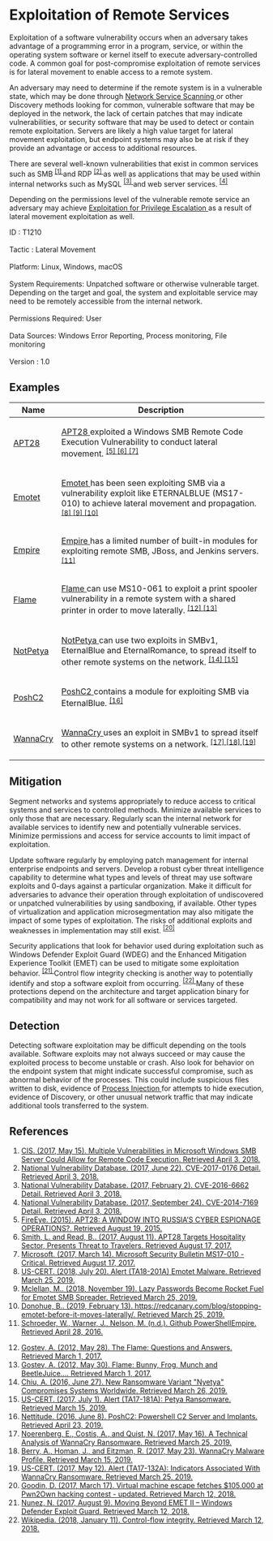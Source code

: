 <div class="container-fluid">
 <h1>
  Exploitation of Remote Services
 </h1>
 <div class="row">
  <div class="col-md-8 description-body">
   <p>
    Exploitation of a software vulnerability occurs when an adversary takes advantage of a programming error in a program, service, or within the operating system software or kernel itself to execute adversary-controlled code. A common goal for post-compromise exploitation of remote services is for lateral movement to enable access to a remote system.
   </p>
   <p>
    An adversary may need to determine if the remote system is in a vulnerable state, which may be done through
    <a href="https://attack.mitre.org/techniques/T1046">
     Network Service Scanning
    </a>
    or other Discovery methods looking for common, vulnerable software that may be deployed in the network, the lack of certain patches that may indicate vulnerabilities,  or security software that may be used to detect or contain remote exploitation. Servers are likely a high value target for lateral movement exploitation, but endpoint systems may also be at risk if they provide an advantage or access to additional resources.
   </p>
   <p>
    There are several well-known vulnerabilities that exist in common services such as SMB
    <span class="scite-citeref-number" data-reference="CIS Multiple SMB Vulnerabilities" id="scite-ref-1-a">
     <sup>
      <a aria-describedby="qtip-0" data-hasqtip="0" href="https://www.cisecurity.org/advisory/multiple-vulnerabilities-in-microsoft-windows-smb-server-could-allow-for-remote-code-execution/" target="_blank">
       [1]
      </a>
     </sup>
    </span>
    and RDP
    <span class="scite-citeref-number" data-reference="NVD CVE-2017-0176" id="scite-ref-2-a">
     <sup>
      <a aria-describedby="qtip-1" data-hasqtip="1" href="https://nvd.nist.gov/vuln/detail/CVE-2017-0176" target="_blank">
       [2]
      </a>
     </sup>
    </span>
    as well as applications that may be used within internal networks such as MySQL
    <span class="scite-citeref-number" data-reference="NVD CVE-2016-6662" id="scite-ref-3-a">
     <sup>
      <a aria-describedby="qtip-2" data-hasqtip="2" href="https://nvd.nist.gov/vuln/detail/CVE-2016-6662" target="_blank">
       [3]
      </a>
     </sup>
    </span>
    and web server services.
    <span class="scite-citeref-number" data-reference="NVD CVE-2014-7169" id="scite-ref-4-a">
     <sup>
      <a aria-describedby="qtip-3" data-hasqtip="3" href="https://nvd.nist.gov/vuln/detail/CVE-2014-7169" target="_blank">
       [4]
      </a>
     </sup>
    </span>
   </p>
   <p>
    Depending on the permissions level of the vulnerable remote service an adversary may achieve
    <a href="https://attack.mitre.org/techniques/T1068">
     Exploitation for Privilege Escalation
    </a>
    as a result of lateral movement exploitation as well.
   </p>
  </div>
  <div class="col-md-4">
   <div class="card">
    <div class="card-body">
     <div class="card-data">
      <span class="h5 card-title">
       ID
      </span>
      : T1210
      <br/>
      <br/>
     </div>
     <div class="card-data">
      <span class="h5 card-title">
      </span>
     </div>
     <div class="card-data">
      <span class="h5 card-title">
       Tactic
      </span>
      : Lateral Movement
      <br/>
      <br/>
     </div>
     <div class="card-data">
      <span class="h5 card-title">
       Platform:
      </span>
      Linux, Windows, macOS
      <br/>
      <br/>
     </div>
     <div class="card-data">
      <span class="h5 card-title">
       System Requirements:
      </span>
      Unpatched software or otherwise vulnerable target. Depending on the target and goal, the system and exploitable service may need to be remotely accessible from the internal network.
      <br/>
      <br/>
     </div>
     <div class="card-data">
      <span class="h5 card-title">
       Permissions Required:
      </span>
      User
      <br/>
      <br/>
     </div>
     <div class="card-data">
      <span class="h5 card-title">
      </span>
     </div>
     <div class="card-data">
      <span class="h5 card-title">
       Data Sources:
      </span>
      Windows Error Reporting, Process monitoring, File monitoring
      <br/>
      <br/>
     </div>
     <div class="card-data">
      <span class="h5 card-title">
      </span>
     </div>
     <div class="card-data">
      <span class="h5 card-title">
      </span>
     </div>
     <div class="card-data">
      <span class="h5 card-title">
      </span>
     </div>
     <div class="card-data">
      <span class="h5 card-title">
      </span>
     </div>
     <div class="card-data">
      <span class="h5 card-title">
      </span>
     </div>
     <div class="card-data">
      <span class="h5 card-title">
      </span>
     </div>
     <div class="card-data">
      <span class="h5 card-title">
      </span>
     </div>
     <div class="card-data">
      <span class="h5 card-title">
       Version
      </span>
      : 1.0
     </div>
    </div>
   </div>
  </div>
 </div>
 <h2 class="pt-3" id="examples">
  Examples
 </h2>
 <table class="table table-bordered table-light mt-2">
  <thead>
   <tr>
    <th scope="col">
     Name
    </th>
    <th scope="col">
     Description
    </th>
   </tr>
  </thead>
  <tbody class="bg-white">
   <tr>
    <td>
     <a href="https://attack.mitre.org/groups/G0007">
      APT28
     </a>
    </td>
    <td>
     <p>
      <a href="https://attack.mitre.org/groups/G0007">
       APT28
      </a>
      exploited a Windows SMB Remote Code Execution Vulnerability to conduct lateral movement.
      <span class="scite-citeref-number" data-reference="FireEye APT28" id="scite-ref-5-a" onclick="scrollToRef('scite-5')">
       <sup>
        <a aria-describedby="qtip-4" data-hasqtip="4" href="https://www.fireeye.com/content/dam/fireeye-www/global/en/current-threats/pdfs/rpt-apt28.pdf" target="_blank">
         [5]
        </a>
       </sup>
      </span>
      <span class="scite-citeref-number" data-reference="FireEye APT28 Hospitality Aug 2017" id="scite-ref-6-a" onclick="scrollToRef('scite-6')">
       <sup>
        <a aria-describedby="qtip-5" data-hasqtip="5" href="https://www.fireeye.com/blog/threat-research/2017/08/apt28-targets-hospitality-sector.html" target="_blank">
         [6]
        </a>
       </sup>
      </span>
      <span class="scite-citeref-number" data-reference="MS17-010 March 2017" id="scite-ref-7-a" onclick="scrollToRef('scite-7')">
       <sup>
        <a aria-describedby="qtip-6" data-hasqtip="6" href="https://docs.microsoft.com/en-us/security-updates/securitybulletins/2017/ms17-010" target="_blank">
         [7]
        </a>
       </sup>
      </span>
     </p>
    </td>
   </tr>
   <tr>
    <td>
     <a href="https://attack.mitre.org/software/S0367">
      Emotet
     </a>
    </td>
    <td>
     <p>
      <a href="https://attack.mitre.org/software/S0367">
       Emotet
      </a>
      has been seen exploiting SMB via a vulnerability exploit like ETERNALBLUE (MS17-010) to achieve lateral movement and propagation.
      <span class="scite-citeref-number" data-reference="US-CERT Emotet Jul 2018" id="scite-ref-8-a" onclick="scrollToRef('scite-8')">
       <sup>
        <a aria-describedby="qtip-7" data-hasqtip="7" href="https://www.us-cert.gov/ncas/alerts/TA18-201A" target="_blank">
         [8]
        </a>
       </sup>
      </span>
      <span class="scite-citeref-number" data-reference="Secureworks Emotet Nov 2018" id="scite-ref-9-a" onclick="scrollToRef('scite-9')">
       <sup>
        <a aria-describedby="qtip-8" data-hasqtip="8" href="https://www.secureworks.com/blog/lazy-passwords-become-rocket-fuel-for-emotet-smb-spreader" target="_blank">
         [9]
        </a>
       </sup>
      </span>
      <span class="scite-citeref-number" data-reference="Red Canary Emotet Feb 2019" id="scite-ref-10-a" onclick="scrollToRef('scite-10')">
       <sup>
        <a aria-describedby="qtip-9" data-hasqtip="9" href="https://redcanary.com/blog/stopping-emotet-before-it-moves-laterally/" target="_blank">
         [10]
        </a>
       </sup>
      </span>
     </p>
    </td>
   </tr>
   <tr>
    <td>
     <a href="https://attack.mitre.org/software/S0363">
      Empire
     </a>
    </td>
    <td>
     <p>
      <a href="https://attack.mitre.org/software/S0363">
       Empire
      </a>
      has a limited number of built-in modules for exploiting remote SMB, JBoss, and Jenkins servers.
      <span class="scite-citeref-number" data-reference="Github PowerShell Empire" id="scite-ref-11-a" onclick="scrollToRef('scite-11')">
       <sup>
        <a aria-describedby="qtip-10" data-hasqtip="10" href="https://github.com/PowerShellEmpire/Empire" target="_blank">
         [11]
        </a>
       </sup>
      </span>
     </p>
    </td>
   </tr>
   <tr>
    <td>
     <a href="https://attack.mitre.org/software/S0143">
      Flame
     </a>
    </td>
    <td>
     <p>
      <a href="https://attack.mitre.org/software/S0143">
       Flame
      </a>
      can use MS10-061 to exploit a print spooler vulnerability in a remote system with a shared printer in order to move laterally.
      <span class="scite-citeref-number" data-reference="Kaspersky Flame" id="scite-ref-12-a" onclick="scrollToRef('scite-12')">
       <sup>
        <a aria-describedby="qtip-11" data-hasqtip="11" href="https://securelist.com/the-flame-questions-and-answers-51/34344/" target="_blank">
         [12]
        </a>
       </sup>
      </span>
      <span class="scite-citeref-number" data-reference="Kaspersky Flame Functionality" id="scite-ref-13-a" onclick="scrollToRef('scite-13')">
       <sup>
        <a aria-describedby="qtip-12" data-hasqtip="12" href="https://securelist.com/flame-bunny-frog-munch-and-beetlejuice-2/32855/" target="_blank">
         [13]
        </a>
       </sup>
      </span>
     </p>
    </td>
   </tr>
   <tr>
    <td>
     <a href="https://attack.mitre.org/software/S0368">
      NotPetya
     </a>
    </td>
    <td>
     <p>
      <a href="https://attack.mitre.org/software/S0368">
       NotPetya
      </a>
      can use two exploits in SMBv1, EternalBlue and EternalRomance, to spread itself to other remote systems on the network.
      <span class="scite-citeref-number" data-reference="Talos Nyetya June 2017" id="scite-ref-14-a" onclick="scrollToRef('scite-14')">
       <sup>
        <a aria-describedby="qtip-13" data-hasqtip="13" href="https://blog.talosintelligence.com/2017/06/worldwide-ransomware-variant.html" target="_blank">
         [14]
        </a>
       </sup>
      </span>
      <span class="scite-citeref-number" data-reference="US-CERT NotPetya 2017" id="scite-ref-15-a" onclick="scrollToRef('scite-15')">
       <sup>
        <a aria-describedby="qtip-14" data-hasqtip="14" href="https://www.us-cert.gov/ncas/alerts/TA17-181A" target="_blank">
         [15]
        </a>
       </sup>
      </span>
     </p>
    </td>
   </tr>
   <tr>
    <td>
     <a href="https://attack.mitre.org/software/S0378">
      PoshC2
     </a>
    </td>
    <td>
     <p>
      <a href="https://attack.mitre.org/software/S0378">
       PoshC2
      </a>
      contains a module for exploiting SMB via EternalBlue.
      <span class="scite-citeref-number" data-reference="GitHub PoshC2" id="scite-ref-16-a" onclick="scrollToRef('scite-16')">
       <sup>
        <a aria-describedby="qtip-15" data-hasqtip="15" href="https://github.com/nettitude/PoshC2" target="_blank">
         [16]
        </a>
       </sup>
      </span>
     </p>
    </td>
   </tr>
   <tr>
    <td>
     <a href="https://attack.mitre.org/software/S0366">
      WannaCry
     </a>
    </td>
    <td>
     <p>
      <a href="https://attack.mitre.org/software/S0366">
       WannaCry
      </a>
      uses an exploit in SMBv1 to spread itself to other remote systems on a network.
      <span class="scite-citeref-number" data-reference="LogRhythm WannaCry" id="scite-ref-17-a" onclick="scrollToRef('scite-17')">
       <sup>
        <a aria-describedby="qtip-16" data-hasqtip="16" href="https://logrhythm.com/blog/a-technical-analysis-of-wannacry-ransomware/" target="_blank">
         [17]
        </a>
       </sup>
      </span>
      <span class="scite-citeref-number" data-reference="FireEye WannaCry 2017" id="scite-ref-18-a" onclick="scrollToRef('scite-18')">
       <sup>
        <a aria-describedby="qtip-17" data-hasqtip="17" href="https://www.fireeye.com/blog/threat-research/2017/05/wannacry-malware-profile.html" target="_blank">
         [18]
        </a>
       </sup>
      </span>
      <span class="scite-citeref-number" data-reference="US-CERT WannaCry 2017" id="scite-ref-19-a" onclick="scrollToRef('scite-19')">
       <sup>
        <a aria-describedby="qtip-18" data-hasqtip="18" href="https://www.us-cert.gov/ncas/alerts/TA17-132A" target="_blank">
         [19]
        </a>
       </sup>
      </span>
     </p>
    </td>
   </tr>
  </tbody>
 </table>
 <h2 class="pt-3" id="mitigation">
  Mitigation
 </h2>
 <p>
  Segment networks and systems appropriately to reduce access to critical systems and services to controlled methods. Minimize available services to only those that are necessary. Regularly scan the internal network for available services to identify new and potentially vulnerable services. Minimize permissions and access for service accounts to limit impact of exploitation.
 </p>
 <p>
  Update software regularly by employing patch management for internal enterprise endpoints and servers. Develop a robust cyber threat intelligence capability to determine what types and levels of threat may use software exploits and 0-days against a particular organization. Make it difficult for adversaries to advance their operation through exploitation of undiscovered or unpatched vulnerabilities by using sandboxing, if available. Other types of virtualization and application microsegmentation may also mitigate the impact of some types of exploitation. The risks of additional exploits and weaknesses in implementation may still exist.
  <span class="scite-citeref-number" data-reference="Ars Technica Pwn2Own 2017 VM Escape" id="scite-ref-20-a">
   <sup>
    <a aria-describedby="qtip-19" data-hasqtip="19" href="https://arstechnica.com/information-technology/2017/03/hack-that-escapes-vm-by-exploiting-edge-browser-fetches-105000-at-pwn2own/" target="_blank">
     [20]
    </a>
   </sup>
  </span>
 </p>
 <p>
  Security applications that look for behavior used during exploitation such as Windows Defender Exploit Guard (WDEG) and the Enhanced Mitigation Experience Toolkit (EMET) can be used to mitigate some exploitation behavior.
  <span class="scite-citeref-number" data-reference="TechNet Moving Beyond EMET" id="scite-ref-21-a">
   <sup>
    <a aria-describedby="qtip-20" data-hasqtip="20" href="https://blogs.technet.microsoft.com/srd/2017/08/09/moving-beyond-emet-ii-windows-defender-exploit-guard/" target="_blank">
     [21]
    </a>
   </sup>
  </span>
  Control flow integrity checking is another way to potentially identify and stop a software exploit from occurring.
  <span class="scite-citeref-number" data-reference="Wikipedia Control Flow Integrity" id="scite-ref-22-a">
   <sup>
    <a aria-describedby="qtip-21" data-hasqtip="21" href="https://en.wikipedia.org/wiki/Control-flow_integrity" target="_blank">
     [22]
    </a>
   </sup>
  </span>
  Many of these protections depend on the architecture and target application binary for compatibility and may not work for all software or services targeted.
 </p>
 <h2 class="pt-3" id="detection">
  Detection
 </h2>
 <p>
  Detecting software exploitation may be difficult depending on the tools available. Software exploits may not always succeed or may cause the exploited process to become unstable or crash. Also look for behavior on the endpoint system that might indicate successful compromise, such as abnormal behavior of the processes. This could include suspicious files written to disk, evidence of
  <a href="https://attack.mitre.org/techniques/T1055">
   Process Injection
  </a>
  for attempts to hide execution, evidence of Discovery, or other unusual network traffic that may indicate additional tools transferred to the system.
 </p>
 <h2 class="pt-3" id="references">
  References
 </h2>
 <div class="row">
  <div class="col">
   <ol>
    <li>
     <span class="scite-citation" id="scite-1">
      <span class="scite-citation-text">
       <a class="external text" href="https://www.cisecurity.org/advisory/multiple-vulnerabilities-in-microsoft-windows-smb-server-could-allow-for-remote-code-execution/" name="scite-1" rel="nofollow" target="_blank">
        CIS. (2017, May 15). Multiple Vulnerabilities in Microsoft Windows SMB Server Could Allow for Remote Code Execution. Retrieved April 3, 2018.
       </a>
      </span>
     </span>
    </li>
    <li>
     <span class="scite-citation" id="scite-2">
      <span class="scite-citation-text">
       <a class="external text" href="https://nvd.nist.gov/vuln/detail/CVE-2017-0176" name="scite-2" rel="nofollow" target="_blank">
        National Vulnerability Database. (2017, June 22). CVE-2017-0176 Detail. Retrieved April 3, 2018.
       </a>
      </span>
     </span>
    </li>
    <li>
     <span class="scite-citation" id="scite-3">
      <span class="scite-citation-text">
       <a class="external text" href="https://nvd.nist.gov/vuln/detail/CVE-2016-6662" name="scite-3" rel="nofollow" target="_blank">
        National Vulnerability Database. (2017, February 2). CVE-2016-6662 Detail. Retrieved April 3, 2018.
       </a>
      </span>
     </span>
    </li>
    <li>
     <span class="scite-citation" id="scite-4">
      <span class="scite-citation-text">
       <a class="external text" href="https://nvd.nist.gov/vuln/detail/CVE-2014-7169" name="scite-4" rel="nofollow" target="_blank">
        National Vulnerability Database. (2017, September 24). CVE-2014-7169 Detail. Retrieved April 3, 2018.
       </a>
      </span>
     </span>
    </li>
    <li>
     <span class="scite-citation" id="scite-5">
      <span class="scite-citation-text">
       <a class="external text" href="https://www.fireeye.com/content/dam/fireeye-www/global/en/current-threats/pdfs/rpt-apt28.pdf" name="scite-5" rel="nofollow" target="_blank">
        FireEye. (2015). APT28: A WINDOW INTO RUSSIA’S CYBER ESPIONAGE OPERATIONS?. Retrieved August 19, 2015.
       </a>
      </span>
     </span>
    </li>
    <li>
     <span class="scite-citation" id="scite-6">
      <span class="scite-citation-text">
       <a class="external text" href="https://www.fireeye.com/blog/threat-research/2017/08/apt28-targets-hospitality-sector.html" name="scite-6" rel="nofollow" target="_blank">
        Smith, L. and Read, B.. (2017, August 11). APT28 Targets Hospitality Sector, Presents Threat to Travelers. Retrieved August 17, 2017.
       </a>
      </span>
     </span>
    </li>
    <li>
     <span class="scite-citation" id="scite-7">
      <span class="scite-citation-text">
       <a class="external text" href="https://docs.microsoft.com/en-us/security-updates/securitybulletins/2017/ms17-010" name="scite-7" rel="nofollow" target="_blank">
        Microsoft. (2017, March 14). Microsoft Security Bulletin MS17-010 - Critical. Retrieved August 17, 2017.
       </a>
      </span>
     </span>
    </li>
    <li>
     <span class="scite-citation" id="scite-8">
      <span class="scite-citation-text">
       <a class="external text" href="https://www.us-cert.gov/ncas/alerts/TA18-201A" name="scite-8" rel="nofollow" target="_blank">
        US-CERT. (2018, July 20). Alert (TA18-201A) Emotet Malware. Retrieved March 25, 2019.
       </a>
      </span>
     </span>
    </li>
    <li>
     <span class="scite-citation" id="scite-9">
      <span class="scite-citation-text">
       <a class="external text" href="https://www.secureworks.com/blog/lazy-passwords-become-rocket-fuel-for-emotet-smb-spreader" name="scite-9" rel="nofollow" target="_blank">
        Mclellan, M.. (2018, November 19). Lazy Passwords Become Rocket Fuel for Emotet SMB Spreader. Retrieved March 25, 2019.
       </a>
      </span>
     </span>
    </li>
    <li>
     <span class="scite-citation" id="scite-10">
      <span class="scite-citation-text">
       <a class="external text" href="https://redcanary.com/blog/stopping-emotet-before-it-moves-laterally/" name="scite-10" rel="nofollow" target="_blank">
        Donohue, B.. (2019, February 13). https://redcanary.com/blog/stopping-emotet-before-it-moves-laterally/. Retrieved March 25, 2019.
       </a>
      </span>
     </span>
    </li>
    <li>
     <span class="scite-citation" id="scite-11">
      <span class="scite-citation-text">
       <a class="external text" href="https://github.com/PowerShellEmpire/Empire" name="scite-11" rel="nofollow" target="_blank">
        Schroeder, W., Warner, J., Nelson, M. (n.d.). Github PowerShellEmpire. Retrieved April 28, 2016.
       </a>
      </span>
     </span>
    </li>
   </ol>
  </div>
  <div class="col">
   <ol start="12.0">
    <li>
     <span class="scite-citation" id="scite-12">
      <span class="scite-citation-text">
       <a class="external text" href="https://securelist.com/the-flame-questions-and-answers-51/34344/" name="scite-12" rel="nofollow" target="_blank">
        Gostev, A. (2012, May 28). The Flame: Questions and Answers. Retrieved March 1, 2017.
       </a>
      </span>
     </span>
    </li>
    <li>
     <span class="scite-citation" id="scite-13">
      <span class="scite-citation-text">
       <a class="external text" href="https://securelist.com/flame-bunny-frog-munch-and-beetlejuice-2/32855/" name="scite-13" rel="nofollow" target="_blank">
        Gostev, A. (2012, May 30). Flame: Bunny, Frog, Munch and BeetleJuice…. Retrieved March 1, 2017.
       </a>
      </span>
     </span>
    </li>
    <li>
     <span class="scite-citation" id="scite-14">
      <span class="scite-citation-text">
       <a class="external text" href="https://blog.talosintelligence.com/2017/06/worldwide-ransomware-variant.html" name="scite-14" rel="nofollow" target="_blank">
        Chiu, A. (2016, June 27). New Ransomware Variant "Nyetya" Compromises Systems Worldwide. Retrieved March 26, 2019.
       </a>
      </span>
     </span>
    </li>
    <li>
     <span class="scite-citation" id="scite-15">
      <span class="scite-citation-text">
       <a class="external text" href="https://www.us-cert.gov/ncas/alerts/TA17-181A" name="scite-15" rel="nofollow" target="_blank">
        US-CERT. (2017, July 1). Alert (TA17-181A): Petya Ransomware. Retrieved March 15, 2019.
       </a>
      </span>
     </span>
    </li>
    <li>
     <span class="scite-citation" id="scite-16">
      <span class="scite-citation-text">
       <a class="external text" href="https://github.com/nettitude/PoshC2" name="scite-16" rel="nofollow" target="_blank">
        Nettitude. (2016, June 8). PoshC2: Powershell C2 Server and Implants. Retrieved April 23, 2019.
       </a>
      </span>
     </span>
    </li>
    <li>
     <span class="scite-citation" id="scite-17">
      <span class="scite-citation-text">
       <a class="external text" href="https://logrhythm.com/blog/a-technical-analysis-of-wannacry-ransomware/" name="scite-17" rel="nofollow" target="_blank">
        Noerenberg, E., Costis, A., and Quist, N. (2017, May 16). A Technical Analysis of WannaCry Ransomware. Retrieved March 25, 2019.
       </a>
      </span>
     </span>
    </li>
    <li>
     <span class="scite-citation" id="scite-18">
      <span class="scite-citation-text">
       <a class="external text" href="https://www.fireeye.com/blog/threat-research/2017/05/wannacry-malware-profile.html" name="scite-18" rel="nofollow" target="_blank">
        Berry, A., Homan, J., and Eitzman, R. (2017, May 23). WannaCry Malware Profile. Retrieved March 15, 2019.
       </a>
      </span>
     </span>
    </li>
    <li>
     <span class="scite-citation" id="scite-19">
      <span class="scite-citation-text">
       <a class="external text" href="https://www.us-cert.gov/ncas/alerts/TA17-132A" name="scite-19" rel="nofollow" target="_blank">
        US-CERT. (2017, May 12). Alert (TA17-132A): Indicators Associated With WannaCry Ransomware. Retrieved March 25, 2019.
       </a>
      </span>
     </span>
    </li>
    <li>
     <span class="scite-citation" id="scite-20">
      <span class="scite-citation-text">
       <a class="external text" href="https://arstechnica.com/information-technology/2017/03/hack-that-escapes-vm-by-exploiting-edge-browser-fetches-105000-at-pwn2own/" name="scite-20" rel="nofollow" target="_blank">
        Goodin, D. (2017, March 17). Virtual machine escape fetches $105,000 at Pwn2Own hacking contest - updated. Retrieved March 12, 2018.
       </a>
      </span>
     </span>
    </li>
    <li>
     <span class="scite-citation" id="scite-21">
      <span class="scite-citation-text">
       <a class="external text" href="https://blogs.technet.microsoft.com/srd/2017/08/09/moving-beyond-emet-ii-windows-defender-exploit-guard/" name="scite-21" rel="nofollow" target="_blank">
        Nunez, N. (2017, August 9). Moving Beyond EMET II – Windows Defender Exploit Guard. Retrieved March 12, 2018.
       </a>
      </span>
     </span>
    </li>
    <li>
     <span class="scite-citation" id="scite-22">
      <span class="scite-citation-text">
       <a class="external text" href="https://en.wikipedia.org/wiki/Control-flow_integrity" name="scite-22" rel="nofollow" target="_blank">
        Wikipedia. (2018, January 11). Control-flow integrity. Retrieved March 12, 2018.
       </a>
      </span>
     </span>
    </li>
   </ol>
  </div>
 </div>
</div>
